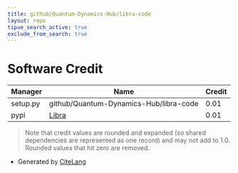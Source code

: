 ```yaml
---
title: github/Quantum-Dynamics-Hub/libra-code
layout: repo
tipue_search_active: true
exclude_from_search: true
---
```

# Software Credit

|Manager|Name|Credit|
|-------|----|------|
|setup.py|github/Quantum-Dynamics-Hub/libra-code|0.01|
|pypi|[Libra](https://github.com/Palashio/libra)|0.01|


> Note that credit values are rounded and expanded (so shared dependencies are represented as one record) and may not add to 1.0. Rounded values that hit zero are removed.


- Generated by [CiteLang](https://github.com/vsoch/citelang)

